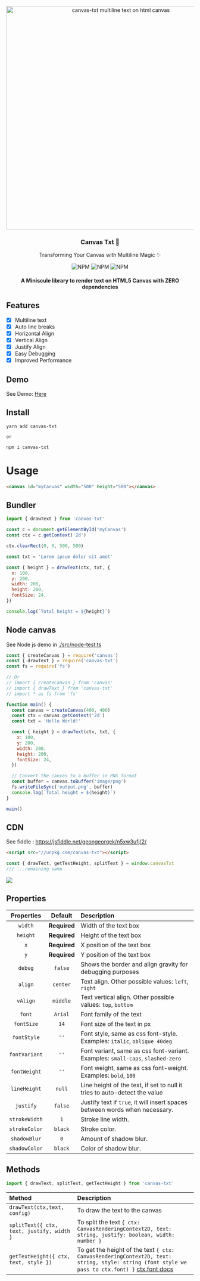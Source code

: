 <div align="center">
<img src="./src/docs/featured.png" width=600 alt="canvas-txt multiline text on html canvas">
<h3>Canvas Txt 📐</h3>
<p>
Transforming Your Canvas with Multiline Magic ✨
</p>

<p align="center">

<img alt="NPM" src="https://img.shields.io/bundlephobia/minzip/canvas-txt?style=flat-square">

<img alt="NPM" src="https://img.shields.io/npm/v/canvas-txt?style=flat-square">

<img alt="NPM" src="https://img.shields.io/npm/l/canvas-txt?style=flat-square">

</p>

#### A Miniscule library to render text on HTML5 Canvas with ZERO dependencies

</div>

## Features

- [x] Multiline text
- [x] Auto line breaks
- [x] Horizontal Align
- [x] Vertical Align
- [x] Justify Align
- [x] Easy Debugging
- [x] Improved Performance

## Demo

See Demo: [Here](https://canvas-txt.geongeorge.com)

## Install

```
yarn add canvas-txt

or

npm i canvas-txt
```

# Usage

```html
<canvas id="myCanvas" width="500" height="500"></canvas>
```

## Bundler

```javascript
import { drawText } from 'canvas-txt'

const c = document.getElementById('myCanvas')
const ctx = c.getContext('2d')

ctx.clearRect(0, 0, 500, 500)

const txt = 'Lorem ipsum dolor sit amet'

const { height } = drawText(ctx, txt, {
  x: 100,
  y: 200,
  width: 200,
  height: 200,
  fontSize: 24,
})

console.log(`Total height = ${height}`)
```

## Node canvas

See Node js demo in [./src/node-test.ts](https://github.com/geongeorge/Canvas-Txt/blob/master/src/node-test.ts)

```js
const { createCanvas } = require('canvas')
const { drawText } = require('canvas-txt')
const fs = require('fs')

// Or
// import { createCanvas } from 'canvas'
// import { drawText } from 'canvas-txt'
// import * as fs from 'fs'

function main() {
  const canvas = createCanvas(400, 400)
  const ctx = canvas.getContext('2d')
  const txt = 'Hello World!'

  const { height } = drawText(ctx, txt, {
    x: 100,
    y: 200,
    width: 200,
    height: 200,
    fontSize: 24,
  })

  // Convert the canvas to a buffer in PNG format
  const buffer = canvas.toBuffer('image/png')
  fs.writeFileSync('output.png', buffer)
  console.log(`Total height = ${height}`)
}

main()
```

## CDN

See fiddle : https://jsfiddle.net/geongeorgek/n5xw3ufj/2/

```html
<script src="//unpkg.com/canvas-txt"></script>
```

```javascript
const { drawText, getTextHeight, splitText } = window.canvasTxt
/// ...remaining same
```

![](./src/docs/canvas.jpg)

## Properties

|  Properties   |   Default    | Description                                                                    |
| :-----------: | :----------: | :----------------------------------------------------------------------------- |
|    `width`    | **Required** | Width of the text box                                                          |
|   `height`    | **Required** | Height of the text box                                                         |
|      `x`      | **Required** | X position of the text box                                                     |
|      `y`      | **Required** | Y position of the text box                                                     |
|    `debug`    |   `false`    | Shows the border and align gravity for debugging purposes                      |
|    `align`    |   `center`   | Text align. Other possible values: `left`, `right`                             |
|   `vAlign`    |   `middle`   | Text vertical align. Other possible values: `top`, `bottom`                    |
|    `font`     |   `Arial`    | Font family of the text                                                        |
|  `fontSize`   |     `14`     | Font size of the text in px                                                    |
|  `fontStyle`  |     `''`     | Font style, same as css font-style. Examples: `italic`, `oblique 40deg`        |
| `fontVariant` |     `''`     | Font variant, same as css font-variant. Examples: `small-caps`, `slashed-zero` |
| `fontWeight`  |     `''`     | Font weight, same as css font-weight. Examples: `bold`, `100`                  |
| `lineHeight`  |    `null`    | Line height of the text, if set to null it tries to auto-detect the value      |
|   `justify`   |   `false`    | Justify text if `true`, it will insert spaces between words when necessary.    |
| `strokeWidth` |   `1`        | Stroke line width.                                                             |
| `strokeColor` |   `black`    | Stroke color.                                                                  |
| `shadowBlur`  |   `0`        | Amount of shadow blur.                                                         |
| `shadowColor` |   `black`    | Color of shadow blur.                                                          |

## Methods

```js
import { drawText, splitText, getTextHeight } from 'canvas-txt'
```

| Method                                    | Description                                                                                                                                                                                                                     |
| :---------------------------------------- | :------------------------------------------------------------------------------------------------------------------------------------------------------------------------------------------------------------------------------ |
| `drawText(ctx,text, config)`              | To draw the text to the canvas                                                                                                                                                                                                  |
| `splitText({ ctx, text, justify, width }` | To split the text `{ ctx: CanvasRenderingContext2D, text: string, justify: boolean, width: number }`                                                                                                                            |
| `getTextHeight({ ctx, text, style })`     | To get the height of the text `{ ctx: CanvasRenderingContext2D, text: string, style: string (font style we pass to ctx.font) }` [ctx.font docs](https://developer.mozilla.org/en-US/docs/Web/API/CanvasRenderingContext2D/font) |
